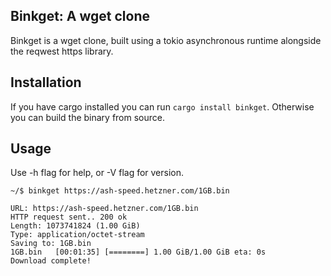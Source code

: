 ## Binkget: A wget clone
Binkget is a wget clone, built using a tokio asynchronous runtime alongside the reqwest https library.
## Installation
If you have cargo installed you can run `cargo install binkget`. Otherwise you can build the binary from source.
## Usage
Use -h flag for help, or -V flag for version.
```
~/$ binkget https://ash-speed.hetzner.com/1GB.bin

URL: https://ash-speed.hetzner.com/1GB.bin
HTTP request sent.. 200 ok
Length: 1073741824 (1.00 GiB)
Type: application/octet-stream
Saving to: 1GB.bin
1GB.bin   [00:01:35] [========] 1.00 GiB/1.00 GiB eta: 0s
Download complete!
```

